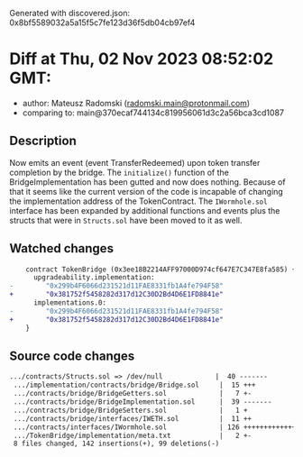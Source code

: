 Generated with discovered.json: 0x8bf5589032a5a15f5c7fe123d36f5db04cb97ef4

# Diff at Thu, 02 Nov 2023 08:52:02 GMT:

- author: Mateusz Radomski (<radomski.main@protonmail.com>)
- comparing to: main@370ecaf744134c819956061d3c2a56bca3cd1087

## Description

Now emits an event (event TransferRedeemed) upon token transfer completion by the bridge. The `initialize()` function of the BridgeImplementation has been gutted and now does nothing. Because of that it seems like the current version of the code is incapable of changing the implementation address of the TokenContract. The `IWormhole.sol` interface has been expanded by additional functions and events plus the structs that were in `Structs.sol` have been moved to it as well.

## Watched changes

```diff
    contract TokenBridge (0x3ee18B2214AFF97000D974cf647E7C347E8fa585) {
      upgradeability.implementation:
-        "0x299b4F6066d231521d11FAE8331fb1A4fe794F58"
+        "0x381752f5458282d317d12C30D2Bd4D6E1FD8841e"
      implementations.0:
-        "0x299b4F6066d231521d11FAE8331fb1A4fe794F58"
+        "0x381752f5458282d317d12C30D2Bd4D6E1FD8841e"
    }
```

## Source code changes

```diff
.../contracts/Structs.sol => /dev/null             |  40 -------
 .../implementation/contracts/bridge/Bridge.sol     |  15 +++
 .../contracts/bridge/BridgeGetters.sol             |   7 +-
 .../contracts/bridge/BridgeImplementation.sol      |  39 -------
 .../contracts/bridge/BridgeSetters.sol             |   1 +
 .../contracts/bridge/interfaces/IWETH.sol          |  11 ++
 .../contracts/interfaces/IWormhole.sol             | 126 ++++++++++++++++++---
 .../TokenBridge/implementation/meta.txt            |   2 +-
 8 files changed, 142 insertions(+), 99 deletions(-)
```
